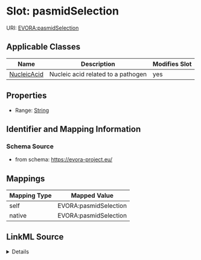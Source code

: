 

# Slot: pasmidSelection



URI: [EVORA:pasmidSelection](https://evora-project.eu/pasmidSelection)



<!-- no inheritance hierarchy -->





## Applicable Classes

| Name | Description | Modifies Slot |
| --- | --- | --- |
| [NucleicAcid](NucleicAcid.md) | Nucleic acid related to a pathogen |  yes  |







## Properties

* Range: [String](String.md)





## Identifier and Mapping Information







### Schema Source


* from schema: https://evora-project.eu/




## Mappings

| Mapping Type | Mapped Value |
| ---  | ---  |
| self | EVORA:pasmidSelection |
| native | EVORA:pasmidSelection |




## LinkML Source

<details>
```yaml
name: pasmidSelection
from_schema: https://evora-project.eu/
rank: 1000
alias: pasmidSelection
domain_of:
- Nucleic Acid
range: string

```
</details>
